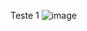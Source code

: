 Teste 1
![image](https://github.com/beatrizresende/frontend-teste/assets/83736310/a7498fb1-eb2e-4bb2-971d-5d51b9f4d239)
